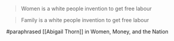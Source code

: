 > Women is a white people invention to get free labour

> Family is a white people invention to get free labour

#paraphrased [[Abigail Thorn]] in Women, Money, and the Nation
